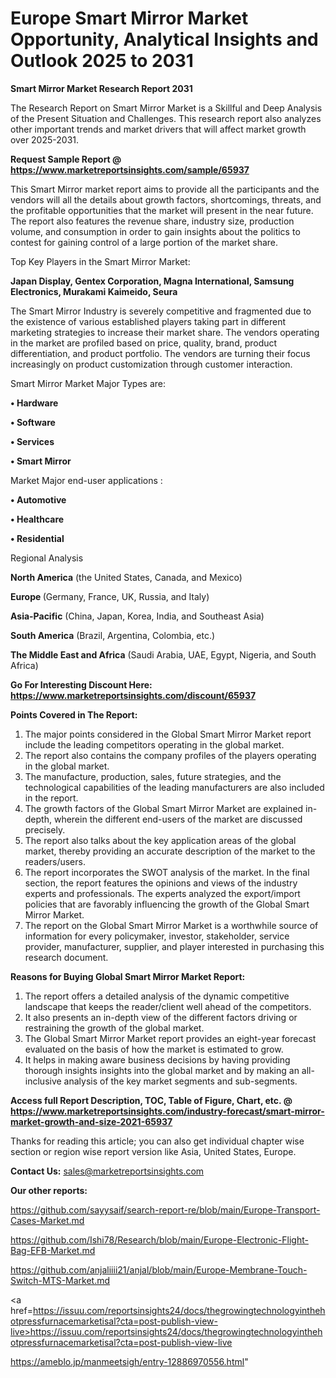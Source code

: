 # Europe Smart Mirror Market Opportunity, Analytical Insights and Outlook 2025 to 2031

<strong>Smart Mirror Market Research Report 2031</strong>

The Research Report on Smart Mirror Market is a Skillful and Deep Analysis of the Present Situation and Challenges. This research report also analyzes other important trends and market drivers that will affect market growth over 2025-2031.

<strong>Request Sample Report @ <a href=https://www.marketreportsinsights.com/sample/65937>https://www.marketreportsinsights.com/sample/65937</a></strong>

This Smart Mirror market report aims to provide all the participants and the vendors will all the details about growth factors, shortcomings, threats, and the profitable opportunities that the market will present in the near future. The report also features the revenue share, industry size, production volume, and consumption in order to gain insights about the politics to contest for gaining control of a large portion of the market share.

Top Key Players in the Smart Mirror Market:

<strong>Japan Display, Gentex Corporation, Magna International, Samsung Electronics, Murakami Kaimeido, Seura</strong>

The Smart Mirror Industry is severely competitive and fragmented due to the existence of various established players taking part in different marketing strategies to increase their market share. The vendors operating in the market are profiled based on price, quality, brand, product differentiation, and product portfolio. The vendors are turning their focus increasingly on product customization through customer interaction.

Smart Mirror Market Major Types are:

<strong>• Hardware

• Software

• Services

• Smart Mirror</strong>

Market Major end-user applications :

<strong>• Automotive

• Healthcare

• Residential</strong>

Regional Analysis

</u><strong><b>North America</b></strong> (the United States, Canada, and Mexico)

<strong><b>Europe </b></strong>(Germany, France, UK, Russia, and Italy)

<strong><b>Asia-Pacific</b></strong> (China, Japan, Korea, India, and Southeast Asia)

<strong><b>South America</b></strong> (Brazil, Argentina, Colombia, etc.)

<strong><b>The Middle East and Africa</b></strong> (Saudi Arabia, UAE, Egypt, Nigeria, and South Africa)

<strong>Go For Interesting Discount Here: <a href=https://www.marketreportsinsights.com/discount/65937>https://www.marketreportsinsights.com/discount/65937</a></strong>

<strong>Points Covered in The Report:</strong>
<ol>
  <li>The major points considered in the Global Smart Mirror Market report include the leading competitors operating in the global market.</li>
  <li>The report also contains the company profiles of the players operating in the global market.</li>
  <li>The manufacture, production, sales, future strategies, and the technological capabilities of the leading manufacturers are also included in the report.</li>
  <li>The growth factors of the Global Smart Mirror Market are explained in-depth, wherein the different end-users of the market are discussed precisely.</li>
  <li>The report also talks about the key application areas of the global market, thereby providing an accurate description of the market to the readers/users.</li>
  <li>The report incorporates the SWOT analysis of the market. In the final section, the report features the opinions and views of the industry experts and professionals. The experts analyzed the export/import policies that are favorably influencing the growth of the Global Smart Mirror Market.</li>
  <li>The report on the Global Smart Mirror Market is a worthwhile source of information for every policymaker, investor, stakeholder, service provider, manufacturer, supplier, and player interested in purchasing this research document.</li>
</ol>
<strong>Reasons for Buying Global Smart Mirror Market Report:</strong>

<ol>
  <li>The report offers a detailed analysis of the dynamic competitive landscape that keeps the reader/client well ahead of the competitors.</li>
  <li>It also presents an in-depth view of the different factors driving or restraining the growth of the global market.</li>
  <li>The Global Smart Mirror Market report provides an eight-year forecast evaluated on the basis of how the market is estimated to grow.</li>
  <li>It helps in making aware business decisions by having providing thorough insights insights into the global market and by making an all-inclusive analysis of the key market segments and sub-segments.</li>
</ol>
<strong>Access full Report Description, TOC, Table of Figure, Chart, etc. @ <a href=https://www.marketreportsinsights.com/industry-forecast/smart-mirror-market-growth-and-size-2021-65937>https://www.marketreportsinsights.com/industry-forecast/smart-mirror-market-growth-and-size-2021-65937</a></strong>


Thanks for reading this article; you can also get individual chapter wise section or region wise report version like Asia, United States, Europe.

<strong>Contact Us:</strong>
sales@marketreportsinsights.com

<strong>Our other reports:</strong>

<a href=https://github.com/sayysaif/search-report-re/blob/main/Europe-Transport-Cases-Market.md>https://github.com/sayysaif/search-report-re/blob/main/Europe-Transport-Cases-Market.md</a>

<a href=https://github.com/Ishi78/Research/blob/main/Europe-Electronic-Flight-Bag-EFB-Market.md>https://github.com/Ishi78/Research/blob/main/Europe-Electronic-Flight-Bag-EFB-Market.md</a>

<a href=https://github.com/anjaliiii21/anjal/blob/main/Europe-Membrane-Touch-Switch-MTS-Market.md>https://github.com/anjaliiii21/anjal/blob/main/Europe-Membrane-Touch-Switch-MTS-Market.md</a>

<a href=https://issuu.com/reportsinsights24/docs/thegrowingtechnologyinthehotpressfurnacemarketisal?cta=post-publish-view-live>https://issuu.com/reportsinsights24/docs/thegrowingtechnologyinthehotpressfurnacemarketisal?cta=post-publish-view-live</a>

<a href=https://ameblo.jp/manmeetsigh/entry-12886970556.html>https://ameblo.jp/manmeetsigh/entry-12886970556.html</a>"
